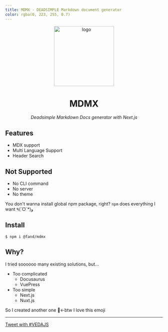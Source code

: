 ```yaml
---
title: MDMX - DEADSIMPLE Markdown document generator
color: rgba(0, 223, 255, 0.7)
---
```

<div align="center">
  <img alt="logo" src="/static/images/logo_720h.png" width="192"/>
  <h1>MDMX</h1><i>Deadsimple Markdown Docs generator with Next.js</i>
  <br/>
</div>

## Features

- MDX support
- Multi Language Support
- Header Search

## Not Supported

- No CLI command
- No server
- No theme

You don't wanna install global npm package, right?
`npm` does everything I want ٩(ˊᗜˋ*)و

## Install

```
$ npm i @fand/mdmx
```

## Why?

I tried soooooo many existing solutions, but...

- Too complicated
  - Docusaurus
  - VuePress
- Too simple
  - Next.js
  - Nuxt.js

So I created another one 🐹←btw I love this emoji

---

<a href="https://twitter.com/intent/tweet?url=https://veda.gl/&hashtags=vedajs" target="\_blank">Tweet with #VEDAJS</a>
